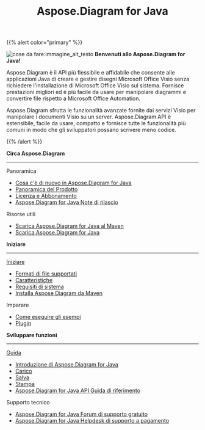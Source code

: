 ﻿---
title: Aspose.Diagram for Java
type: docs
description: Aspose.Diagram è il API più flessibile e affidabile che consente alle applicazioni Java di creare e gestire disegni Microsoft Office Visio senza richiedere l'installazione di Microsoft Office Visio sul sistema.
weight: 20
url: /it/java/
is_root: true
---
{{% alert color="primary" %}}

![cose da fare:immagine_alt_testo](home_1.png)
**Benvenuti allo Aspose.Diagram for Java!**

Aspose.Diagram è il API più flessibile e affidabile che consente alle applicazioni Java di creare e gestire disegni Microsoft Office Visio senza richiedere l'installazione di Microsoft Office Visio sul sistema. Fornisce prestazioni migliori ed è più facile da usare per manipolare diagrammi e convertire file rispetto a Microsoft Office Automation.

Aspose.Diagram sfrutta le funzionalità avanzate fornite dai servizi Visio per manipolare i documenti Visio su un server. Aspose.Diagram API è estensibile, facile da usare, compatto e fornisce tutte le funzionalità più comuni in modo che gli sviluppatori possano scrivere meno codice.

{{% /alert %}}
<div class="row">
	<div class="col-md-4">
		<p><b>Circa Aspose.Diagram</b></p>
			<hr><p>Panoramica</p></hr>
			<ul>
				<li><a href="/diagram/it/java/whatsnew/">Cosa c'è di nuovo in Aspose.Diagram for Java</a></li>
				<li><a href="/diagram/it/java/overview/">Panoramica del Prodotto</a></li>
				<li><a href="/diagram/it/java/licensing/">Licenza e Abbonamento</a></li>
			  <li><a href="https://releases.aspose.com/diagram/java/release-notes/">Aspose.Diagram for Java Note di rilascio</a></li>
			</ul>            
	        <p>Risorse utili</p>
			<ul>
				<li><a href="https://releases.aspose.com/java/repo/com/aspose/aspose-diagram/">Scarica Aspose.Diagram for Java al Maven</a></li>
				<li><a href="https://releases.aspose.com/diagram/java/">Scarica Aspose.Diagram for Java</a></li>
			</ul>
	</div>
	<div class="col-md-4">
		<p><b>Iniziare</b></p>
			<hr><p><a href="/diagram/it/java/getting-started/">Iniziare</a></p></hr>
			<ul>
				<li><a href="/diagram/it/java/supported-file-formats/">Formati di file supportati</a></li>
				<li><a href="/diagram/it/java/feature-list/">Caratteristiche</a></li>
				<li><a href="/diagram/it/java/system-requirements/">Requisiti di sistema</a></li>
				<li><a href="/diagram/it/java/installation/">Installa Aspose Diagram da Maven</a></li>
			</ul>
			<p>Imparare</p>
			<ul>
				<li><a href="/diagram/it/java/how-to-run-aspose-diagram-for-java-examples/">Come eseguire gli esempi</a></li>
				<li><a href="/diagram/it/java/plugins/">Plugin</a></li>
			</ul>
	</div>
	<div class="col-md-4">
		<p><b>Sviluppare funzioni</b></p>
			<hr><p><a href="/diagram/it/java/developer-guide/">Guida</a></p></hr>
			<ul>
				<li><a href="/diagram/it/java/introduction/">Introduzione di Aspose.Diagram for Java</a></li>
				<li><a href="/diagram/it/java/open-visio-document/">Carico</a></li>
				<li><a href="/diagram/it/java/save-visio-document/">Salva</a></li>
				<li><a href="/diagram/it/java/working-with-print/">Stampa</a></li>
				<li><a href="https://reference.aspose.com/diagram/java">Aspose.Diagram for Java API Guida di riferimento</a></li>
			</ul>
			<p>Supporto tecnico</p>
			<ul>
				<li><a href="https://forum.aspose.com/c/diagram/17">Aspose.Diagram for Java Forum di supporto gratuito</a></li>
				<li><a href="https://helpdesk.aspose.com/">Aspose.Diagram for Java Helpdesk di supporto a pagamento</a></li>
			</ul>
	</div>
</div>
